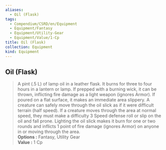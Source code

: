 ```yaml
---
aliases:
  - Oil (Flask)
tags:
  - Compendium/CSRD/en/Equipment
  - Equipment/Fantasy
  - Equipment/Utility-Gear
  - Equipment/Value/1-Cp
title: Oil (Flask)
collection: Equipment
kind: Equipment
---
```

## Oil (Flask)  
  
>A pint (.5 L) of lamp oil in a leather flask. It burns for three to four hours in a lantern or lamp. If prepped with a burning wick, it can be thrown, inflicting fire damage as a light weapon (ignores Armor). If poured on a flat surface, it makes an immediate area slippery. A creature can safely move through the oil slick as if it were difficult terrain (half speed). If a creature moves through the area at normal speed, they must make a difficulty 3 Speed defense roll or slip on the oil and fall prone. Lighting the oil slick makes it burn for one or two rounds and inflicts 1 point of fire damage (ignores Armor) on anyone in or moving through the area.  
> **Options :** Fantasy, Utility Gear  
> **Value :** 1 Cp